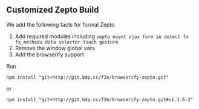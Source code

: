 Customized Zepto Build
--------

We add the following facts for formal Zepto
1. Add required modules including `zepto event ajax form ie detect fx fx_methods data selector touch gesture`
2. Remove the window global vars
3. Add the browserify support

Run

```
npm install "git+http://git.bdp.cc/f2e/browserify-zepto.git"
```
or
```
npm install "git+http://git.bdp.cc/f2e/browserify-zepto.git#v1.1.6-2"
```